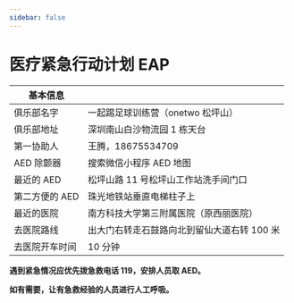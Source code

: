 ```yaml
---
sidebar: false
---
```


# 医疗紧急行动计划 EAP

| 基本信息       |                                             |
| -------------- | ------------------------------------------- |
| 俱乐部名字     | 一起踢足球训练营（onetwo 松坪山）           |
| 俱乐部地址     | 深圳南山白沙物流园 1 栋天台                 |
| 第一协助人     | 王腾，18675534709                           |
| AED 除颤器     | 搜索微信小程序 AED 地图                     |
| 最近的 AED     | 松坪山路 11 号松坪山工作站洗手间门口        |
| 第二方便的 AED | 珠光地铁站垂直电梯柱子上                    |
| 最近的医院     | 南方科技大学第三附属医院（原西丽医院）      |
| 去医院路线     | 出大门右转走石鼓路向北到留仙大道右转 100 米 |
| 去医院开车时间 | 10 分钟                                     |

**遇到紧急情况应优先拨急救电话 119，安排人员取 AED。**

**如有需要，让有急救经验的人员进行人工呼吸。**
